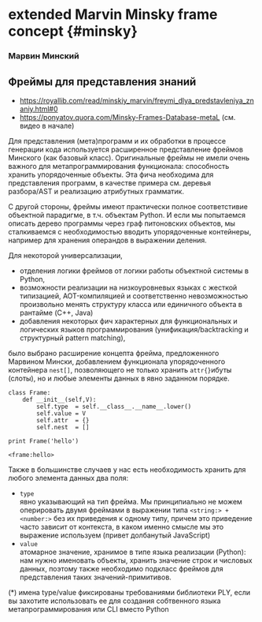 # extended Marvin Minsky frame concept {#minsky}

### Марвин Минский
## Фреймы для представления знаний

* https://royallib.com/read/minskiy_marvin/freymi_dlya_predstavleniya_znaniy.html#0
* https://ponyatov.quora.com/Minsky-Frames-Database-metaL (см. видео в начале)

Для представления (мета)программ и их обработки в процессе генерации кода
используется расширенное представление фреймов Минского (как базовый класс).
Оригинальные фреймы не имели очень важного для метапрограммирования функционала:
способность хранить упорядоченные объекты. Эта фича необходима для представления
программ, в качестве примера см. деревья разбора/AST и реализацию атрибутных
грамматик.

С другой стороны, фреймы имеют практически полное соответстивие объектной
парадигме, в т.ч. объектам Python. И если мы попытаемся описать дерево программы
через граф питоновских объектов, мы сталкиваемся с необходимостью вводить
упорядоченные контейнеры, например для хранения операндов в выражении деления.

Для некоторой универсализации, 
* отделения логики фреймов от логики работы объектной системы в Python,
* возможности реализации на низкоуровневых языках с жесткой типизацией,
  AOT-компиляцией и соответственно невозможностью произвольно менять структуру
  класса или единичного объекта в рантайме (C++, Java)
* добавления некоторых фич характерных для функциональных и логических языков 
  программирования (унификация/backtracking и структурный pattern matching),

было выбрано расширение концепта фрейма, предложенного Марвином Мински,
добавлением функционала упорядоченного контейнера `nest[]`, позволяющего
не только хранить `attr{}`ибуты (слоты),
но и любые элементы данных в явно заданном порядке.

	class Frame:
    	def __init__(self,V):
        	self.type  = self.__class__.__name__.lower()
        	self.value = V
        	self.attr  = {}
        	self.nest  = []

	print Frame('hello')

	<frame:hello>


Также в большинстве случаев у нас есть необходимость хранить для любого
элемента данных два поля:
* `type` <br>
явно указывающий на тип фрейма. Мы принципиально не можем оперировать
двумя фреймами в выражении типа `<string:> + <number:>` без их приведения к
одному типу, причем это приведение часто зависит от контекста, в каком именно
смысле мы это выражение используем (привет долбанутый JavaScript)
* `value` <br>
атомарное значение, хранимое в типе языка реализации (Python): нам нужно
именовать объекты, хранить значение строк и числовых данных, поэтому также
необходимо подкласс фреймов для представления таких значений-примитивов.
  
(*) имена type/value фиксированы требованиями библиотеки PLY, если вы захотите использовать ее для создания собтвенного языка метапрограммирования или CLI
вместо Python
